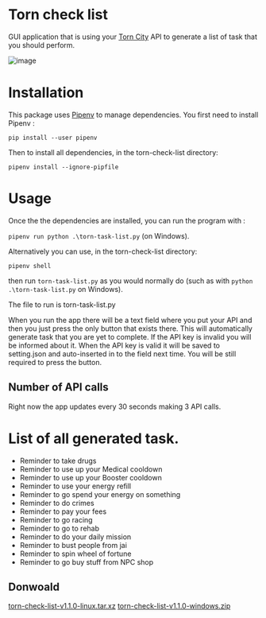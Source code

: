 # Torn check list
GUI application that is using your [Torn City](https://www.torn.com/2531272) API to generate a list of task that you should perform.  

![image](https://user-images.githubusercontent.com/59464917/137616451-2ab048af-c2de-426a-a9ac-85767e2fff9d.png)

# Installation 

This package uses [Pipenv](https://realpython.com/pipenv-guide/#example-usage) to manage dependencies. You first need to install Pipenv :

```pip install --user pipenv```

Then to install all dependencies, in the torn-check-list directory:

```pipenv install --ignore-pipfile```

# Usage

Once the the dependencies are installed, you can run the program with :

```pipenv run python .\torn-task-list.py``` (on Windows).

Alternatively you can use, in the torn-check-list directory:

```pipenv shell```

then run ``torn-task-list.py`` as you would normally do (such as with ``python .\torn-task-list.py`` on Windows).

The file to run is torn-task-list.py 

When you run the app there will be a text field where you put your API and then you just press the only button that exists there. This will automatically generate task that you are yet to complete.
If the API key is invalid you will be informed about it. When the API key is valid it will be saved to setting.json and auto-inserted in to the field next time. You will be still required to press the button.

## Number of API calls
Right now the app updates every 30 seconds making 3 API calls.

# List of all generated task. 

- Reminder to take drugs 
- Reminder to use up your Medical cooldown
- Reminder to use up your Booster cooldown
- Reminder to use your energy refill
- Reminder to go spend your energy on something 
- Reminder to do crimes 
- Reminder to pay your fees
- Reminder to go racing 
- Reminder to go to rehab 
- Reminder to do your daily mission 
- Reminder to bust people from jai
- Reminder to spin wheel of fortune
- Reminder to go buy stuff from NPC shop

## Donwoald

[torn-check-list-v1.1.0-linux.tar.xz](https://github.com/Llyfrs/torn-check-list/releases/download/v1.1.0/torn-check-list-v1.1.0-linux.tar.xz) 
[torn-check-list-v1.1.0-windows.zip](https://github.com/Llyfrs/torn-check-list/releases/download/v1.1.0/torn-check-list-v1.1.0-windows.zip)

